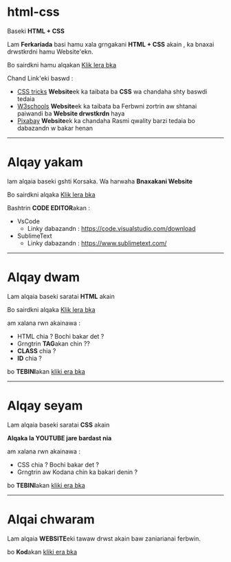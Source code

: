 # html-css

Baseki **HTML + CSS**

Lam **Ferkariada** basi hamu xala grngakani **HTML + CSS** akain , ka bnaxai drwstkrdni hamu Website'ekn.

Bo sairdkni hamu alqakan [Klik lera bka](https://youtube.com/playlist?list=PLDPXog3mqHRYJM4hAk9JV3yqxmJfeLC0Y)


Chand Link'eki baswd :

* [CSS tricks](https://css-tricks.com/) 
  **Website**ek ka taibata ba **CSS** wa chandaha shty baswdi tedaia
* [W3schools](https://www.w3schools.com/)
  **Website**ek ka taibata ba Ferbwni zortrin aw shtanai paiwandi ba **Website drwstkrdn** haya
* [Pixabay](https://pixabay.com/)
  **Website**ek ka chandaha Rasmi qwality barzi tedaia bo dabazandn w bakar henan

-----------------------------------------------

# Alqay yakam

lam alqaia baseki gshti Korsaka. Wa harwaha **Bnaxakani Website**

Bo sairdkni alqaka [Klik lera bka](https://youtu.be/j2INDMN1-uw)


Bashtrin **CODE EDITOR**akan :

* VsCode
  * Linky dabazandn : https://code.visualstudio.com/download
* SublimeText
  * Linky dabazandn : https://www.sublimetext.com/

----------------------------------------------------------
# Alqay dwam

Lam alqaia baseki saratai **HTML** akain

Bo sairdkni alqaka [Klik lera bka](https://youtu.be/Ud1fnXbtgNI)


am xalana rwn akainawa :

* HTML chia ? Bochi bakar det ?
* Grngtrin **TAG**akan chin ??
* **CLASS** chia ?
* **ID** chia ?

bo **TEBINI**akan [kliki era bka](https://github.com/k97-Media/html-css/blob/main/lesson2.md)

----------------------------------------

# Alqay seyam

Lam alqaia baseki saratai **CSS** akain

**Alqaka la YOUTUBE jare bardast nia**

am xalana rwn akainawa :

* CSS chia ? Bochi bakar det ?
* Grngtrin aw Kodana chin ka bakari denin ?

bo **TEBINI**akan [kliki era bka](https://github.com/k97-Media/html-css/blob/main/lesson3.md)

----------------------------------------------

# Alqai chwaram

Lam alqaia **WEBSITE**eki tawaw drwst akain baw zaniarianai ferbwin.

bo **Kod**akan [kliki era bka]()
